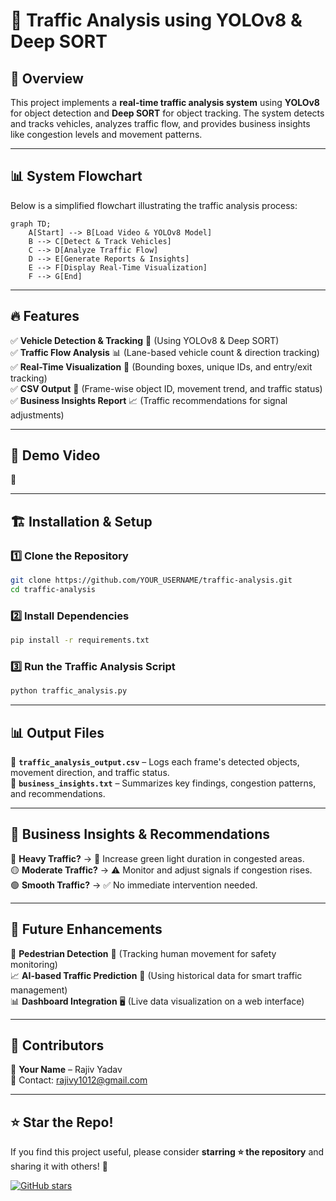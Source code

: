 # 🚦 Traffic Analysis using YOLOv8 & Deep SORT

## 📌 Overview
This project implements a **real-time traffic analysis system** using **YOLOv8** for object detection and **Deep SORT** for object tracking. The system detects and tracks vehicles, analyzes traffic flow, and provides business insights like congestion levels and movement patterns.

---

## 📊 System Flowchart
Below is a simplified flowchart illustrating the traffic analysis process:

```mermaid
graph TD;
    A[Start] --> B[Load Video & YOLOv8 Model]
    B --> C[Detect & Track Vehicles]
    C --> D[Analyze Traffic Flow]
    D --> E[Generate Reports & Insights]
    E --> F[Display Real-Time Visualization]
    F --> G[End]
```

---

## 🔥 Features
✅ **Vehicle Detection & Tracking** 🎯 (Using YOLOv8 & Deep SORT)  
✅ **Traffic Flow Analysis** 📊 (Lane-based vehicle count & direction tracking)  
✅ **Real-Time Visualization** 🎥 (Bounding boxes, unique IDs, and entry/exit tracking)  
✅ **CSV Output** 📑 (Frame-wise object ID, movement trend, and traffic status)  
✅ **Business Insights Report** 📈 (Traffic recommendations for signal adjustments)  

---

## 🎥 Demo Video
📌 

---

## 🏗️ Installation & Setup

### 1️⃣ Clone the Repository
```bash
git clone https://github.com/YOUR_USERNAME/traffic-analysis.git
cd traffic-analysis
```

### 2️⃣ Install Dependencies
```bash
pip install -r requirements.txt
```

### 3️⃣ Run the Traffic Analysis Script
```bash
python traffic_analysis.py
```

---

## 📊 Output Files
📂 **`traffic_analysis_output.csv`** – Logs each frame's detected objects, movement direction, and traffic status.  
📂 **`business_insights.txt`** – Summarizes key findings, congestion patterns, and recommendations.  

---

## 🚦 Business Insights & Recommendations
🔴 **Heavy Traffic?** → 🚦 Increase green light duration in congested areas.  
🟡 **Moderate Traffic?** → ⚠️ Monitor and adjust signals if congestion rises.  
🟢 **Smooth Traffic?** → ✅ No immediate intervention needed.  

---

## 📌 Future Enhancements
🚀 **Pedestrian Detection** 🏃 (Tracking human movement for safety monitoring)  
📈 **AI-based Traffic Prediction** 🤖 (Using historical data for smart traffic management)  
📊 **Dashboard Integration** 🖥️ (Live data visualization on a web interface)  

---

## 🤝 Contributors
👤 **Your Name** – Rajiv Yadav  
📧 Contact: [rajivy1012@gmail.com](mailto:your.email@example.com)  

---

## ⭐ Star the Repo!
If you find this project useful, please consider **starring ⭐ the repository** and sharing it with others! 🚀

[![GitHub stars](https://img.shields.io/github/stars/YOUR_USERNAME/traffic-analysis?style=social)](https://github.com/YOUR_USERNAME/traffic-analysis)

